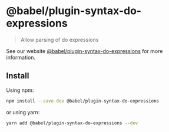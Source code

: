 # @babel/plugin-syntax-do-expressions

> Allow parsing of do expressions

See our website [@babel/plugin-syntax-do-expressions](https://babeljs.io/docs/en/babel-plugin-syntax-do-expressions) for more information.

## Install

Using npm:

```sh
npm install --save-dev @babel/plugin-syntax-do-expressions
```

or using yarn:

```sh
yarn add @babel/plugin-syntax-do-expressions --dev
```
